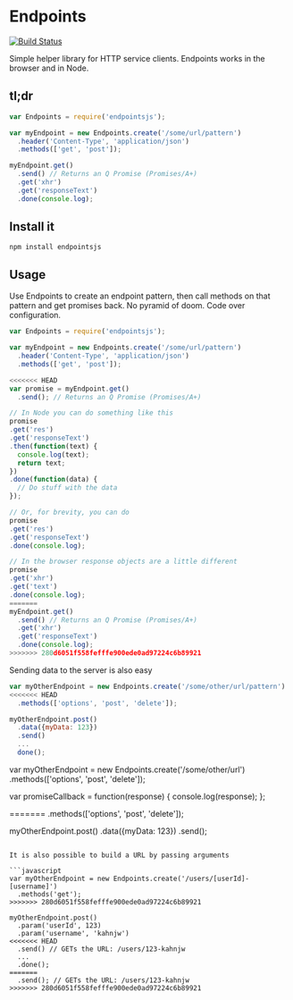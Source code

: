 Endpoints
=========

[![Build Status](https://travis-ci.org/kahnjw/endpoints.png)](https://travis-ci.org/kahnjw/endpoints)

Simple helper library for HTTP service clients. Endpoints works in the browser
and in Node.

## tl;dr

```javascript
var Endpoints = require('endpointsjs');

var myEndpoint = new Endpoints.create('/some/url/pattern')
  .header('Content-Type', 'application/json')
  .methods(['get', 'post']);

myEndpoint.get()
  .send() // Returns an Q Promise (Promises/A+)
  .get('xhr')
  .get('responseText')
  .done(console.log);
```

## Install it

```
npm install endpointsjs
```

## Usage

Use Endpoints to create an endpoint pattern, then call methods on that pattern and get promises back. No pyramid of doom. Code over configuration.

```javascript
var Endpoints = require('endpointsjs');

var myEndpoint = new Endpoints.create('/some/url/pattern')
  .header('Content-Type', 'application/json')
  .methods(['get', 'post']);

<<<<<<< HEAD
var promise = myEndpoint.get()
  .send(); // Returns an Q Promise (Promises/A+)

// In Node you can do something like this
promise
.get('res')
.get('responseText')
.then(function(text) {
  console.log(text);
  return text;
})
.done(function(data) {
  // Do stuff with the data
});

// Or, for brevity, you can do
promise
.get('res')
.get('responseText')
.done(console.log);

// In the browser response objects are a little different
promise
.get('xhr')
.get('text')
.done(console.log);
=======
myEndpoint.get()
  .send() // Returns an Q Promise (Promises/A+)
  .get('xhr')
  .get('responseText')
  .done(console.log);
>>>>>>> 280d6051f558fefffe900ede0ad97224c6b89921
```

Sending data to the server is also easy

```javascript
var myOtherEndpoint = new Endpoints.create('/some/other/url/pattern')
<<<<<<< HEAD
  .methods(['options', 'post', 'delete']);

myOtherEndpoint.post()
  .data({myData: 123})
  .send()
  ...
  done();
```

var myOtherEndpoint = new Endpoints.create('/some/other/url')
  .methods(['options', 'post', 'delete']);

var promiseCallback = function(response) {
  console.log(response);
};

=======
  .methods(['options', 'post', 'delete']);

myOtherEndpoint.post()
  .data({myData: 123})
  .send();
```

It is also possible to build a URL by passing arguments

```javascript
var myOtherEndpoint = new Endpoints.create('/users/[userId]-[username]')
  .methods('get');
>>>>>>> 280d6051f558fefffe900ede0ad97224c6b89921

myOtherEndpoint.post()
  .param('userId', 123)
  .param('username', 'kahnjw')
<<<<<<< HEAD
  .send() // GETs the URL: /users/123-kahnjw
  ...
  .done();
=======
  .send(); // GETs the URL: /users/123-kahnjw
>>>>>>> 280d6051f558fefffe900ede0ad97224c6b89921
```
